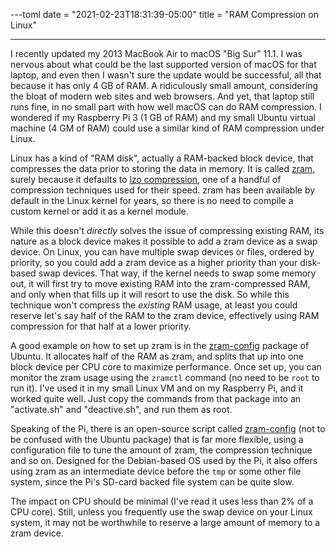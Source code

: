 ---toml
date = "2021-02-23T18:31:39-05:00"
title = "RAM Compression on Linux"

---

I recently updated my 2013 MacBook Air to macOS "Big Sur" 11.1. I was nervous about what could be the last supported version of macOS for that laptop, and even then I wasn't sure the update would be successful, all that because it has only 4 GB of RAM. A ridiculously small amount, considering the bloat of modern web sites and web browsers. And yet, that laptop still runs fine, in no small part with how well macOS can do RAM compression. I wondered if my Raspberry Pi 3 (1 GB of RAM) and my small Ubuntu virtual machine (4 GM of RAM) could use a similar kind of RAM compression under Linux.

Linux has a kind of "RAM disk", actually a RAM-backed block device, that compresses the data prior to storing the data in memory. It is called [zram](https://www.kernel.org/doc/html/v5.3/admin-guide/blockdev/zram.html), surely because it defaults to [lzo compression](https://en.wikipedia.org/wiki/Lempel%E2%80%93Ziv%E2%80%93Oberhumer), one of a handful of compression techniques used for their speed. zram has been available by default in the Linux kernel for years, so there is no need to compile a custom kernel or add it as a kernel module.

While this doesn't *directly* solves the issue of compressing existing RAM, its nature as a block device makes it possible to add a zram device as a swap device. On Linux, you can have multiple swap devices or files, ordered by priority, so you could add a zram device as a higher priority than your disk-based swap devices. That way, if the kernel needs to swap some memory out, it will first try to move existing RAM into the zram-compressed RAM, and only when that fills up it will resort to use the disk. So while this technique won't compress the *existing* RAM usage, at least you could reserve let's say half of the RAM to the zram device, effectively using RAM compression for that half at a lower priority.

A good example on how to set up zram is in the [zram-config](https://launchpad.net/ubuntu/+source/zram-config) package of Ubuntu. It allocates half of the RAM as zram, and splits that up into one block device per CPU core to maximize performance. Once set up, you can monitor the zram usage using the `zramctl` command (no need to be `root` to run it). I've used it in my small Linux VM and on my Raspberry Pi, and it worked quite well. Just copy the commands from that package into an "activate.sh" and "deactive.sh", and run them as root.

Speaking of the Pi, there is an open-source script called [zram-config](https://github.com/ecdye/zram-config) (not to be confused with the Ubuntu package) that is far more flexible, using a configuration file to tune the amount of zram, the compression technique and so on. Designed for the Debian-based OS used by the Pi, it also offers using zram as an intermediate device before the `tmp` or some other file system, since the Pi's SD-card backed file system can be quite slow.

The impact on CPU should be minimal (I've read it uses less than 2% of a CPU core). Still, unless you frequently use the swap device on your Linux system, it may not be worthwhile to reserve a large amount of memory to a zram device.

